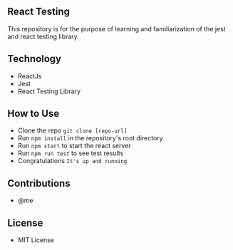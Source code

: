 ## React Testing 
This repository is for the purpose of learning and familiarization of the jest and react testing library.

## Technology
- ReactJs
- Jest
- React Testing Library

## How to Use 
- Clone the repo ``git clone [repo-url]``
- Run ``npm install`` in the repository's root directory
- Run ``npm start`` to start the react server
- Run ``npm run test`` to see test results
- Congratulations ``It's up and running``

## Contributions
- @me

## License
- MIT License